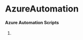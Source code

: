 # AzureAutomation
<h4>Azure Automation Scripts </h4>
<ol>
  <li><a href="AzureCostOptimization1.ps1"</a></li>
</ol>
